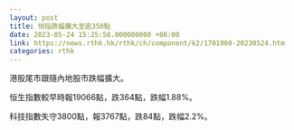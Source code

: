 ```yaml
---
layout: post
title: 恒指跌幅擴大至逾350點
date: 2023-05-24 15:25:58.000000000 +08:00
link: https://news.rthk.hk/rthk/ch/component/k2/1701960-20230524.htm
categories: rthk
---
```


港股尾市跟隨內地股市跌幅擴大。

恒生指數較早時報19066點，跌364點，跌幅1.88%。

科技指數失守3800點，報3767點，跌84點，跌幅2.2%。
